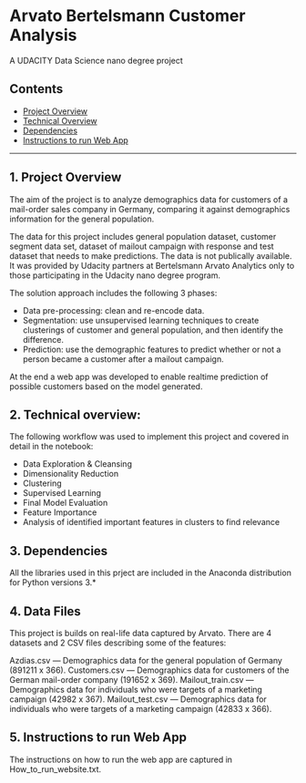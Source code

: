 # Arvato Bertelsmann Customer Analysis
A UDACITY Data Science nano degree project


## Contents

- [Project Overview](#projectoverview)
- [Technical Overview](#technicaloverview)
- [Dependencies](#dependencies)
- [Instructions to run Web App](#InstructionstorunWebApp)



***

<a id='projectoverview'></a>

## 1. Project Overview

The aim of the project is to analyze demographics data for customers of a mail-order sales company in Germany, comparing it against demographics information for the general population.

The data for this project includes general population dataset, customer segment data set, dataset of mailout campaign with response and test dataset that needs to make predictions. The data is not publically available. It was provided by Udacity partners at Bertelsmann Arvato Analytics only to those participating in the Udacity nano degree program.

The solution approach includes the following 3 phases:
* Data pre-processing: clean and re-encode data.
* Segmentation: use unsupervised learning techniques to create clusterings of customer and general population, and then identify the difference.
* Prediction: use the demographic features to predict whether or not a person became a customer after a mailout campaign.

At the end a web app was developed to enable realtime prediction of possible customers based on the model generated.

## 2. Technical overview:

The following workflow was used to implement this project and covered in detail in the notebook: 

* Data Exploration & Cleansing
* Dimensionality Reduction
* Clustering
* Supervised Learning
* Final Model Evaluation
* Feature Importance
* Analysis of identified important features in clusters to find relevance



## 3. Dependencies

All the libraries used in this prject are included in the Anaconda distribution for Python versions 3.*


## 4. Data Files

This project is builds on real-life data captured by Arvato. There are 4 datasets and 2 CSV files describing some of the features:

Azdias.csv — Demographics data for the general population of Germany (891211 x 366).
Customers.csv — Demographics data for customers of the German mail-order company (191652 x 369).
Mailout_train.csv — Demographics data for individuals who were targets of a marketing campaign (42982 x 367).
Mailout_test.csv — Demographics data for individuals who were targets of a marketing campaign (42833 x 366).

## 5. Instructions to run Web App

The instructions on how to run the web app are captured in How_to_run_website.txt. 





